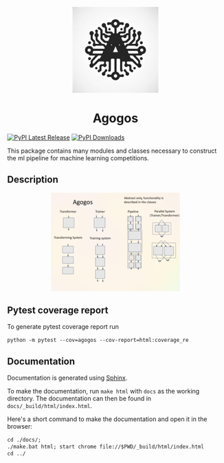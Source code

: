 <p align="center">
    <img src="./docs/source/_static/agogos.png" width="200">
</p>

<h1 align="center">Agogos</h1>

[![PyPI Latest Release](https://img.shields.io/pypi/v/agogos.svg)](https://pypi.org/project/agogos/)
[![PyPI Downloads](https://img.shields.io/pypi/dm/agogos.svg?label=PyPI%20downloads)](https://pypi.org/project/agogos/)

This package contains many modules and classes necessary to construct the ml pipeline for machine learning competitions.

## Description

<p align="center">
    <img src="./docs/images/Screenshot_2024-03-27-22-01-49_5760x1080.png" width="300">
</p>

## Pytest coverage report

To generate pytest coverage report run

```shell
python -m pytest --cov=agogos --cov-report=html:coverage_re
```

## Documentation

Documentation is generated using [Sphinx](https://www.sphinx-doc.org/en/master/).

To make the documentation, run `make html` with `docs` as the working directory. The documentation can then be found in `docs/_build/html/index.html`.

Here's a short command to make the documentation and open it in the browser:

```shell
cd ./docs/;
./make.bat html; start chrome file://$PWD/_build/html/index.html
cd ../
```

